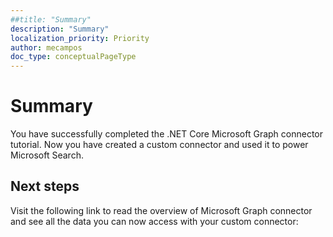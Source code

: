 ```yaml
---
##title: "Summary"
description: "Summary"
localization_priority: Priority
author: mecampos
doc_type: conceptualPageType
---
```


# Summary

You have successfully completed the .NET Core Microsoft Graph connector tutorial. Now you have created a custom connector and used it to power Microsoft Search.

## Next steps
Visit the following link to read the overview of Microsoft Graph connector and see all the data you can now access with your custom connector:
<!---<related docs are part of PR#12368
[Microsoft Graph connectors overview](connecting-external-content-connectors-overview.md)--->